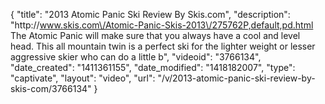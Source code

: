 {
    "title": "2013 Atomic Panic Ski Review By Skis.com",
    "description": "http:\/\/www.skis.com\/Atomic-Panic-Skis-2013\/275762P,default,pd.html  The Atomic Panic will make sure that you always have a cool and level head. This all mountain twin is a perfect ski for the lighter weight or lesser aggressive skier who can do a little b",
    "videoid": "3766134",
    "date_created": "1411361155",
    "date_modified": "1418182007",
    "type": "captivate",
    "layout": "video",
    "url": "\/v\/2013-atomic-panic-ski-review-by-skis-com\/3766134"
}